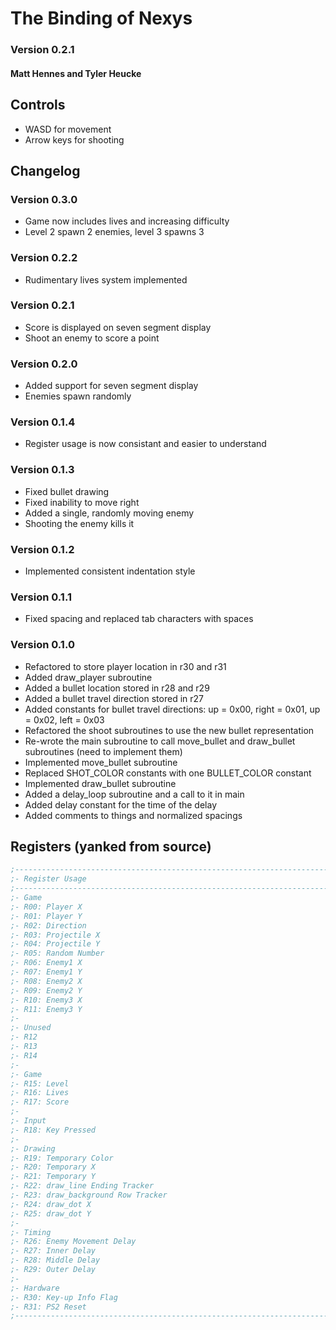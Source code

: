 # The Binding of Nexys

### Version 0.2.1

#### Matt Hennes and Tyler Heucke

## Controls

- WASD for movement
- Arrow keys for shooting

## Changelog

### Version 0.3.0
- Game now includes lives and increasing difficulty
- Level 2 spawn 2 enemies, level 3 spawns 3

### Version 0.2.2
- Rudimentary lives system implemented

### Version 0.2.1
- Score is displayed on seven segment display
- Shoot an enemy to score a point

### Version 0.2.0
- Added support for seven segment display
- Enemies spawn randomly

### Version 0.1.4
- Register usage is now consistant and easier to understand

### Version 0.1.3
- Fixed bullet drawing
- Fixed inability to move right
- Added a single, randomly moving enemy
- Shooting the enemy kills it

### Version 0.1.2
- Implemented consistent indentation style

### Version 0.1.1
- Fixed spacing and replaced tab characters with spaces

### Version 0.1.0
- Refactored to store player location in r30 and r31
- Added draw_player subroutine
- Added a bullet location stored in r28 and r29
- Added a bullet travel direction stored in r27
- Added constants for bullet travel directions: up = 0x00, right = 0x01,
	up = 0x02, left = 0x03
- Refactored the shoot subroutines to use the new bullet representation
- Re-wrote the main subroutine to call move_bullet and draw_bullet
	subroutines (need to implement them)
- Implemented move_bullet subroutine
- Replaced SHOT_COLOR constants with one BULLET_COLOR constant
- Implemented draw_bullet subroutine
- Added a delay_loop subroutine and a call to it in main
- Added delay constant for the time of the delay
- Added comments to things and normalized spacings

## Registers (yanked from source)
```nasm
;--------------------------------------------------------------------------
;- Register Usage
;--------------------------------------------------------------------------
;- Game
;- R00: Player X
;- R01: Player Y
;- R02: Direction
;- R03: Projectile X
;- R04: Projectile Y
;- R05: Random Number
;- R06: Enemy1 X
;- R07: Enemy1 Y
;- R08: Enemy2 X
;- R09: Enemy2 Y
;- R10: Enemy3 X
;- R11: Enemy3 Y
;-
;- Unused
;- R12
;- R13
;- R14
;-
;- Game
;- R15: Level
;- R16: Lives
;- R17: Score
;-
;- Input
;- R18: Key Pressed
;- 
;- Drawing
;- R19: Temporary Color
;- R20: Temporary X
;- R21: Temporary Y
;- R22: draw_line Ending Tracker
;- R23: draw_background Row Tracker
;- R24: draw_dot X
;- R25: draw_dot Y 
;-
;- Timing
;- R26: Enemy Movement Delay
;- R27: Inner Delay
;- R28: Middle Delay
;- R29: Outer Delay
;-
;- Hardware
;- R30: Key-up Info Flag
;- R31: PS2 Reset
;--------------------------------------------------------------------------
```
